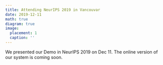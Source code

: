 ```yaml
---
title: Attending NeurIPS 2019 in Vancouvar
date: 2019-12-11
math: true
diagram: true
image:
  placement: 1
  caption: ''
---
```


We presented our Demo in NeurIPS 2019 on Dec 11. The online version of our system is coming soon.